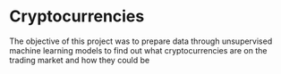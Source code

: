 # Cryptocurrencies

The objective of this project was to prepare data through unsupervised machine learning models to find out what cryptocurrencies are on the trading market and how they could be
